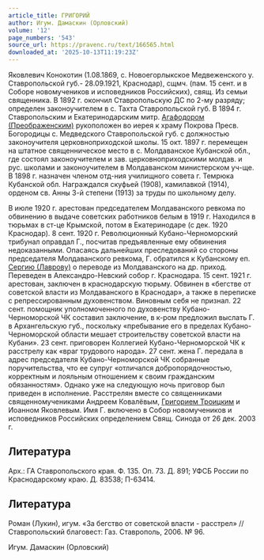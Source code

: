 ```yaml
---
article_title: ГРИГОРИЙ
author: Игум. Дамаскин (Орловский)
volume: '12'
page_numbers: '543'
source_url: https://pravenc.ru/text/166565.html
downloaded_at: '2025-10-13T11:19:23Z'
---
```


Яковлевич Конокотин (1.08.1869, с. Новоегорлыкское Медвеженского у. Ставропольской губ.- 28.09.1921, Краснодар), сщмч. (пам. 15 сент. и в Соборе новомучеников и исповедников Российских), свящ. Из семьи священника. В 1892 г. окончил Ставропольскую ДС по 2-му разряду; определен законоучителем в с. Тахта Ставропольской губ. В 1894 г. Ставропольским и Екатеринодарским митр. [Агафодором (Преображенским)](<https://pravenc.ru/text/Агафодором (Преображенским).html>) рукоположен во иерея к храму Покрова Пресв. Богородицы с. Медведского Ставропольской губ. с должностью законоучителя церковноприходской школы. 15 окт. 1897 г. перемещен на штатное священническое место в с. Молдаванское Кубанской обл., где состоял законоучителем и зав. церковноприходскими молдав. и рус. школами и законоучителем в Молдаванском министерском уч-ще. В 1898 г. назначен членом отд-ния училищного совета г. Темрюка Кубанской обл. Награждался скуфьей (1908), камилавкой (1914), орденом св. Анны 3-й степени (1913) за труды по школьному делу.

В июле 1920 г. арестован председателем Молдаванского ревкома по обвинению в выдаче советских работников белым в 1919 г. Находился в тюрьмах в ст-це Крымской, потом в Екатеринодаре (с дек. 1920 Краснодар). 8 сент. 1920 г. Революционный Кубано-Черноморский трибунал оправдал Г., посчитав предъявленные ему обвинения недоказанными. Опасаясь дальнейших преследований со стороны председателя Молдаванского ревкома, Г. обратился к Кубанскому еп. [Сергию (Лаврову)](<https://pravenc.ru/text/Сергию (Лаврову).html>) о переводе из Молдаванского на др. приход. Переведен в Александро-Невский собор г. Краснодара. 15 сент. 1921 г. арестован, заключен в краснодарскую тюрьму. Обвинен в «бегстве от советской власти из Молдаванского в Краснодар», а также в переписке с репрессированным духовенством. Виновным себя не признал. 22 сент. помощник уполномоченного по духовенству Кубано-Черноморской ЧК составил заключение, в к-ром предложил выслать Г. в Архангельскую губ., поскольку «пребывание его в пределах Кубано-Черноморской области мешает строительству советской власти на Кубани». 23 сент. приговорен Коллегией Кубано-Черноморской ЧК к расстрелу как «враг трудового народа». 27 сент. жена Г. передала в адрес председателя Кубано-Черноморской ЧК собранные поручительства, что ее супруг «отличался добропорядочностью, корректным и лояльным отношением к своим гражданским обязанностям». Однако уже на следующую ночь приговор был приведен в исполнение. Расстрелян вместе со священниками священномучениками Андреем Ковалёвым, [Григорием Троицким](<https://pravenc.ru/text/Григорием Троицким.html>) и Иоанном Яковлевым. Имя Г. включено в Собор новомучеников и исповедников Российских определением Свящ. Синода от 26 дек. 2003 г.

## Литература

Арх.: ГА Ставропольского края. Ф. 135. Оп. 73. Д. 891; УФСБ России по Краснодарскому краю. Д. 83538; П-63414.

## Литература

Роман (Лукин), игум. «За бегство от советской власти - расстрел» // Ставропольский благовест: Газ. Ставрополь, 2006. № 96.

Игум. Дамаскин (Орловский)
